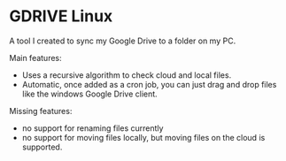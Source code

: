 # GDRIVE Linux

A tool I created to sync my Google Drive to a folder on my PC.

Main features:
  - Uses a recursive algorithm to check cloud and local files.
  - Automatic, once added as a cron job, you can just drag and drop files like the windows Google Drive client.

Missing features:
  - no support for renaming files currently
  - no support for moving files locally, but moving files on the cloud is supported.
  


